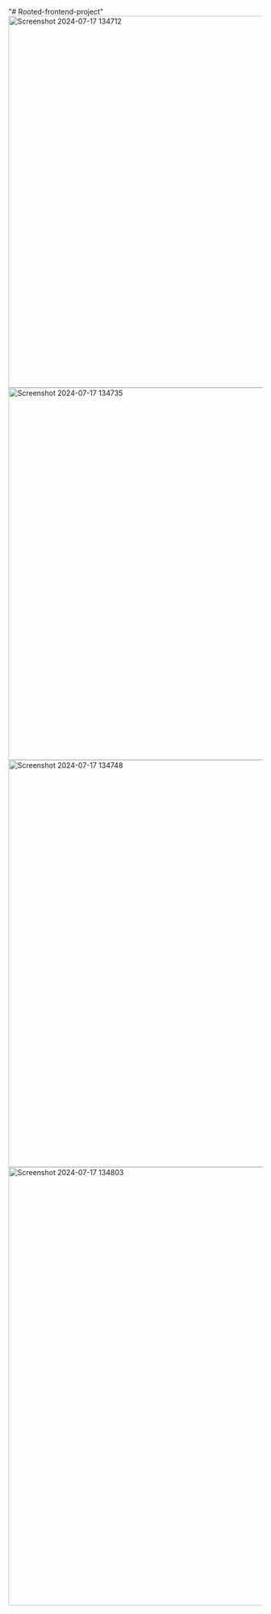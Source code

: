 "# Rooted-frontend-project" 
<img width="736" alt="Screenshot 2024-07-17 134712" src="https://github.com/user-attachments/assets/8916c9c7-f81d-4a49-b046-c3a12d34ba9e">
<img width="737" alt="Screenshot 2024-07-17 134735" src="https://github.com/user-attachments/assets/3821d930-f19e-4936-8fd7-ad1a5420e384">
<img width="806" alt="Screenshot 2024-07-17 134748" src="https://github.com/user-attachments/assets/068c6a3a-ca9d-4a56-a6e9-730b110adb75">
<img width="868" alt="Screenshot 2024-07-17 134803" src="https://github.com/user-attachments/assets/10ce0502-5320-4c9c-810e-04bd3b95c637">
